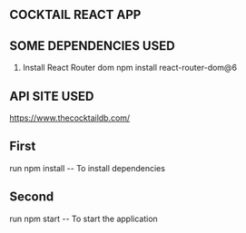 ## COCKTAIL REACT APP


## SOME DEPENDENCIES USED
1) Install React Router dom
npm install react-router-dom@6

## API SITE USED
https://www.thecocktaildb.com/

## First
run npm install -- To install dependencies

## Second

run npm start -- To start the application